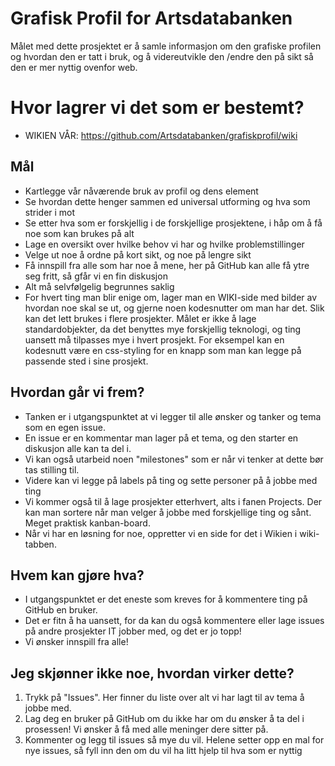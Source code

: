 # Grafisk Profil for Artsdatabanken
Målet med dette prosjektet er å samle informasjon om den grafiske profilen og hvordan den er tatt i bruk, og å videreutvikle den /endre den på sikt så den er mer nyttig ovenfor web.

# Hvor lagrer vi det som er bestemt?

- WIKIEN VÅR: https://github.com/Artsdatabanken/grafiskprofil/wiki

## Mål
- Kartlegge vår nåværende bruk av profil og dens element
- Se hvordan dette henger sammen ed universal utforming og hva som strider i mot
- Se etter hva som er forskjellig i de forskjellige prosjektene, i håp om å få noe som kan brukes på alt
- Lage en oversikt over hvilke behov vi har og hvilke problemstillinger
- Velge ut noe å ordne på kort sikt, og noe på lengre sikt
- Få innspill fra alle som har noe å mene, her på GitHub kan alle få ytre seg fritt, så gfår vi en fin diskusjon
- Alt må selvfølgelig begrunnes saklig
- For hvert ting man blir enige om, lager man en WIKI-side med bilder av hvordan noe skal se ut, og gjerne noen kodesnutter om man har det. Slik kan det lett brukes i flere prosjekter. Målet er ikke å lage standardobjekter, da det benyttes mye forskjellig teknologi, og ting uansett må tilpasses mye i hvert prosjekt. For eksempel kan en kodesnutt være en css-styling for en knapp som man kan legge på passende sted i sine prosjekt.

## Hvordan går vi frem?
- Tanken er i utgangspunktet at vi legger til alle ønsker og tanker og tema som en egen issue. 
- En issue er en kommentar man lager på et tema, og den starter en diskusjon alle kan ta del i. 
- Vi kan også utarbeid noen "milestones" som er når vi tenker at dette bør tas stilling til. 
- Videre kan vi legge på labels på ting og sette personer på å jobbe med ting
- Vi kommer også til å lage prosjekter etterhvert, alts i fanen Projects. Der kan man sortere når man velger å jobbe med forskjellige ting og sånt. Meget praktisk kanban-board.
- Når vi har en løsning for noe, oppretter vi en side for det i Wikien i wiki-tabben.

## Hvem kan gjøre hva?
- I utgangspunktet er det eneste som kreves for å kommentere ting på GitHub en bruker.
- Det er fitn å ha uansett, for da kan du også kommentere eller lage issues på andre prosjekter IT jobber med, og det er jo topp!
- Vi ønsker innspill fra alle!

## Jeg skjønner ikke noe, hvordan virker dette?
1) Trykk på "Issues". Her finner du liste over alt vi har lagt til av tema å jobbe med.
2) Lag deg en bruker på GitHub om du ikke har om du ønsker å ta del i prosessen! Vi ønsker å få med alle meninger dere sitter på.
3) Kommenter og legg til issues så mye du vil. Helene setter opp en mal for nye issues, så fyll inn den om du vil ha litt hjelp til hva som er nyttig

